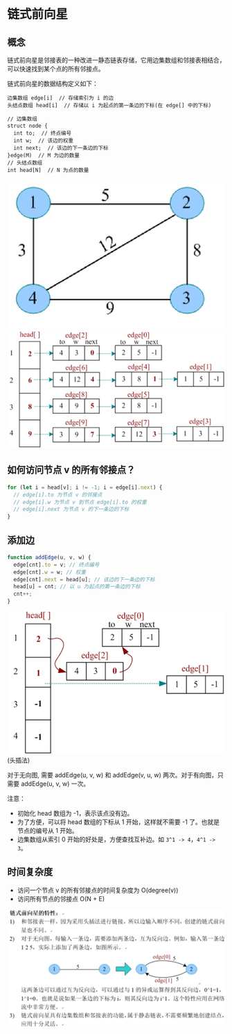 # 链式前向星

## 概念

链式前向星是邻接表的一种改进一静态链表存储，它用边集数组和邻接表相结合，可以快速找到某个点的所有邻接点。

链式前向星的数据结构定义如下：

```
边集数组 edge[i]  // 存储索引为 i 的边
头结点数组 head[i]  // 存储以 i 为起点的第一条边的下标(在 edge[] 中的下标)
```

```
// 边集数组
struct node {
  int to;  // 终点编号
  int w;  // 该边的权重
  int next;  // 该边的下一条边的下标
}edge(M)  // M 为边的数量
// 头结点数组
int head[N]  // N 为点的数量
```

![](imgs/2023-08-30-22-59-34.png)
![](imgs/2023-08-30-22-59-57.png)


## 如何访问节点 v 的所有邻接点？

```ts
for (let i = head[v]; i != -1; i = edge[i].next) {
  // edge[i].to 为节点 v 的邻接点
  // edge[i].w 为节点 v 到节点 edge[i].to 的权重
  // edge[i].next 为节点 v 的下一条边的下标
}
```

## 添加边

```ts
function addEdge(u, v, w) {
  edge[cnt].to = v; // 终点编号
  edge[cnt].w = w; // 权重
  edge[cnt].next = head[u]; // 该边的下一条边的下标
  head[u] = cnt; // 以 u 为起点的第一条边的下标
  cnt++;
}
```

![](imgs/2023-08-30-23-12-17.png)
(头插法)

对于无向图, 需要 addEdge(u, v, w) 和 addEdge(v, u, w) 两次。对于有向图，只需要 addEdge(u, v, w) 一次。

注意：

- 初始化 head 数组为 -1，表示该点没有边。
- 为了方便，可以将 head 数组的下标从 1 开始，这样就不需要 -1 了。也就是节点的编号从 1 开始。
- 边集数组从索引 0 开始的好处是，方便查找互补边。如 `3^1 -> 4`，`4^1 -> 3`。


## 时间复杂度

- 访问一个节点 v 的所有邻接点的时间复杂度为 O(degree(v))
- 访问所有节点的邻接点 O(N + E)

![](imgs/2023-08-30-23-01-29.png)
